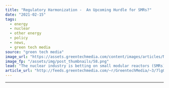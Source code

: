 ```yaml
---
title: "Regulatory Harmonization -  An Upcoming Hurdle for SMRs?"
date: "2021-02-15"
tags: 
  - energy
  - nuclear
  - other energy
  - policy
  - news,
  - green tech media
source: "green tech media"
image_url: "https://assets.greentechmedia.com/content/images/articles/NuScale_ArtistRendering_XL.jpeg"
image_fp: "/assets/img/post_thumbnails/58.png"
lead: "The nuclear industry is betting on small modular reactors (SMRs) to regain its competitive edge in markets such as the U.S. and Canada. Proponents say the reactors can be built cheaply once multiple units start being ordered and can even lead to lucr ..."
article_url: "http://feeds.greentechmedia.com/~r/GreentechMedia/~3/7lgQom4jo0I/regulatory-harmonization-an-upcoming-hurdle-for-smrs"
---
```


---
